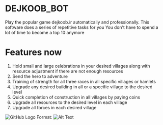 # DEJKOOB_BOT
Play the popular game dejkoob.ir automatically and professionally.
This software does a series of repetitive tasks for you
You don't have to spend a lot of time to become a top 10 anymore


# Features now
1. Hold small and large celebrations in your desired villages along with resource adjustment if there are not enough resources
2. Send the hero to adventure
3. Training of strength for all three races in all specific villages or hamlets
4. Upgrade any desired building in all or a specific village to the desired level
5. Quick completion of construction in all villages by paying coins
6. Upgrade all resources to the desired level in each village
7. Upgrade all forces in each desired village


![GitHub Logo](/images/logo.png)
Format: ![Alt Text](url)
